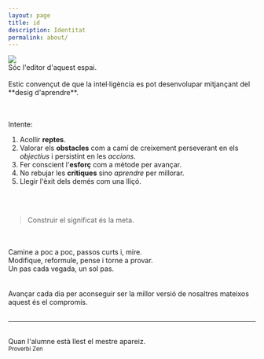 ```yaml
---
layout: page
title: id
description: Identitat
permalink: about/
---
```


<img class="col one right" src="..//img/alfons.jpg">

<br />
Sóc l'editor d'aquest espai.
<br /><br />
Estic convençut de que la intel·ligència es pot desenvolupar mitjançant del **desig d'aprendre**.

<br /><br />
Intente:

1. Acollir **reptes**.
2. Valorar els **obstacles** com a camí de creixement perseverant en els *objectius* i persistint en les *accions*.
3. Fer conscient l'**esforç** com a mètode per avançar.
4. No rebujar les **crítiques** sino *aprendre* per millorar.
5. Llegir l'èxit dels demés com una lliçó.

<br /><br />

> Construir el significat és la meta.

<br /><br />
Camine a poc a poc, passos curts i, mire.<br />
Modifique, reformule, pense i torne a provar.<br />
Un pas cada vegada, un sol pas.<br />
<br />
<br />
Avançar cada dia per aconseguir ser la millor versió de nosaltres mateixos aquest és el compromís.
<br />
<br />
<hr/>
<br/>
<span class="contacticon center">
	<a href="https://github.com/inclusa" target="_blank"><i class="fa fa-github-square"></i></a>
	<a href="https://es.linkedin.com/in/alfons-joan-rovira-granero-85ab4228" target="_blank"><i class="fa fa-linkedin-square"></i></a>
	<a href="https://www.tumblr.com/blog/inclusa" target="_blank"><i class="fa fa-tumblr-square"></i></a>
	<a href="https://twitter.com/inclusa" target="_blank"><i class="fa fa-twitter-square"></i></a>
</span>

<div class="col three caption">
	Quan l'alumne està llest el mestre apareiz.
	<br />
	<small>Proverbi Zen</small>
</div>

